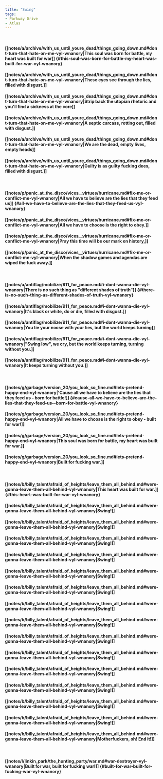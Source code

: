```yaml
---
title: "Swing"
tags:
- Parkway Drive
- Atlas
---
```

&nbsp;
#### [[notes/a/archive/with_us_until_youre_dead/things_going_down.md#dont-turn-that-hate-on-me-vyl-wnanory|This soul was born for battle, my heart was built for war]] {#this-soul-was-born-for-battle-my-heart-was-built-for-war-vyl-wnanory}
#### [[notes/a/archive/with_us_until_youre_dead/things_going_down.md#dont-turn-that-hate-on-me-vyl-wnanory|These eyes see through the lies, filled with disgust.]]
#### [[notes/a/archive/with_us_until_youre_dead/things_going_down.md#dont-turn-that-hate-on-me-vyl-wnanory|Strip back the utopian rhetoric and you'll find a sickness at the core]]
#### [[notes/a/archive/with_us_until_youre_dead/things_going_down.md#dont-turn-that-hate-on-me-vyl-wnanory|A septic carcass, rotting out, filled with disgust.]]
#### [[notes/a/archive/with_us_until_youre_dead/things_going_down.md#dont-turn-that-hate-on-me-vyl-wnanory|We are the dead, empty lives, empty heads]]
#### [[notes/a/archive/with_us_until_youre_dead/things_going_down.md#dont-turn-that-hate-on-me-vyl-wnanory|Guilty is as guilty fucking does, filled with disgust.]]
&nbsp;
#### [[notes/p/panic_at_the_disco/vices__virtues/hurricane.md#fix-me-or-conflict-me-vyl-wnanory|All we have to believe are the lies that they feed us]] {#all-we-have-to-believe-are-the-lies-that-they-feed-us-vyl-wnanory}
#### [[notes/p/panic_at_the_disco/vices__virtues/hurricane.md#fix-me-or-conflict-me-vyl-wnanory|All we have to choose is the right to obey.]]
#### [[notes/p/panic_at_the_disco/vices__virtues/hurricane.md#fix-me-or-conflict-me-vyl-wnanory|Pray this time will be our mark on history,]]
#### [[notes/p/panic_at_the_disco/vices__virtues/hurricane.md#fix-me-or-conflict-me-vyl-wnanory|When the shadow games and agendas are wiped the fuck away.]]
&nbsp;
#### [[notes/a/antiflag/mobilize/911_for_peace.md#i-dont-wanna-die-vyl-wnanory|There is no such thing as "different shades of truth"]] {#there-is-no-such-thing-as-different-shades-of-truth-vyl-wnanory}
#### [[notes/a/antiflag/mobilize/911_for_peace.md#i-dont-wanna-die-vyl-wnanory|It's black or white, do or die, filled with disgust.]]
#### [[notes/a/antiflag/mobilize/911_for_peace.md#i-dont-wanna-die-vyl-wnanory|You tie your noose with your lies, but the world keeps turning]]
#### [[notes/a/antiflag/mobilize/911_for_peace.md#i-dont-wanna-die-vyl-wnanory|"Swing low", we cry, but the world keeps turning, turning without you.]]
#### [[notes/a/antiflag/mobilize/911_for_peace.md#i-dont-wanna-die-vyl-wnanory|It keeps turning without you.]]
&nbsp;
#### [[notes/g/garbage/version_20/you_look_so_fine.md#lets-pretend-happy-end-vyl-wnanory|'Cause all we have to believe are the lies that they feed us - born for battle!]] {#cause-all-we-have-to-believe-are-the-lies-that-they-feed-us--born-for-battle-vyl-wnanory}
#### [[notes/g/garbage/version_20/you_look_so_fine.md#lets-pretend-happy-end-vyl-wnanory|All we have to choose is the right to obey - built for war!]]
#### [[notes/g/garbage/version_20/you_look_so_fine.md#lets-pretend-happy-end-vyl-wnanory|This soul was born for battle, my heart was built for war.]]
#### [[notes/g/garbage/version_20/you_look_so_fine.md#lets-pretend-happy-end-vyl-wnanory|Built for fucking war.]]
&nbsp;
#### [[notes/b/billy_talent/afraid_of_heights/leave_them_all_behind.md#were-gonna-leave-them-all-behind-vyl-wnanory|This heart was built for war.]] {#this-heart-was-built-for-war-vyl-wnanory}
#### [[notes/b/billy_talent/afraid_of_heights/leave_them_all_behind.md#were-gonna-leave-them-all-behind-vyl-wnanory|Swing!]]
#### [[notes/b/billy_talent/afraid_of_heights/leave_them_all_behind.md#were-gonna-leave-them-all-behind-vyl-wnanory|Swing!]]
#### [[notes/b/billy_talent/afraid_of_heights/leave_them_all_behind.md#were-gonna-leave-them-all-behind-vyl-wnanory|Swing!]]
#### [[notes/b/billy_talent/afraid_of_heights/leave_them_all_behind.md#were-gonna-leave-them-all-behind-vyl-wnanory|Swing!]]
#### [[notes/b/billy_talent/afraid_of_heights/leave_them_all_behind.md#were-gonna-leave-them-all-behind-vyl-wnanory|Swing!]]
#### [[notes/b/billy_talent/afraid_of_heights/leave_them_all_behind.md#were-gonna-leave-them-all-behind-vyl-wnanory|Swing!]]
#### [[notes/b/billy_talent/afraid_of_heights/leave_them_all_behind.md#were-gonna-leave-them-all-behind-vyl-wnanory|Swing!]]
#### [[notes/b/billy_talent/afraid_of_heights/leave_them_all_behind.md#were-gonna-leave-them-all-behind-vyl-wnanory|Swing!]]
#### [[notes/b/billy_talent/afraid_of_heights/leave_them_all_behind.md#were-gonna-leave-them-all-behind-vyl-wnanory|Swing!]]
#### [[notes/b/billy_talent/afraid_of_heights/leave_them_all_behind.md#were-gonna-leave-them-all-behind-vyl-wnanory|Swing!]]
#### [[notes/b/billy_talent/afraid_of_heights/leave_them_all_behind.md#were-gonna-leave-them-all-behind-vyl-wnanory|Swing!]]
#### [[notes/b/billy_talent/afraid_of_heights/leave_them_all_behind.md#were-gonna-leave-them-all-behind-vyl-wnanory|Swing!]]
#### [[notes/b/billy_talent/afraid_of_heights/leave_them_all_behind.md#were-gonna-leave-them-all-behind-vyl-wnanory|Swing!]]
#### [[notes/b/billy_talent/afraid_of_heights/leave_them_all_behind.md#were-gonna-leave-them-all-behind-vyl-wnanory|Swing!]]
#### [[notes/b/billy_talent/afraid_of_heights/leave_them_all_behind.md#were-gonna-leave-them-all-behind-vyl-wnanory|Motherfuckers, oh! End it!]]
&nbsp;
#### [[notes/l/linkin_park/the_hunting_party/war.md#war-destroyer-vyl-wnanory|Built for war, built for fucking war!]] {#built-for-war-built-for-fucking-war-vyl-wnanory}

